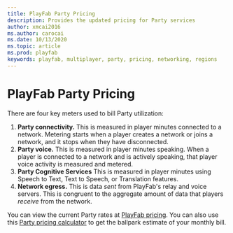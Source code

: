 ```yaml
---
title: PlayFab Party Pricing
description: Provides the updated pricing for Party services
author: xmcai2016
ms.author: carocai
ms.date: 10/13/2020
ms.topic: article
ms.prod: playfab
keywords: playfab, multiplayer, party, pricing, networking, regions
---
```

# PlayFab Party Pricing

There are four key meters used to bill Party utilization:

1. **Party connectivity.** This is measured in player minutes connected to a network. Metering starts when a player creates a network or joins a network, and it stops when they have disconnected.
2. **Party voice.** This is measured in player minutes speaking. When a player is connected to a network and is actively speaking, that player voice activity is measured and metered.
3. **Party Cognitive Services** This is measured in player minutes using Speech to Text, Text to Speech, or Translation features.
4. **Network egress.** This is data *sent* from PlayFab's relay and voice servers. This is congruent to the aggregate amount of data that players *receive* from the network.

You can view the current Party rates at [PlayFab pricing](https://playfab.com/pricing). You can also use this [Party pricing calculator](https://playfab.com/party-calculator/) to get the ballpark estimate of your monthly bill.
